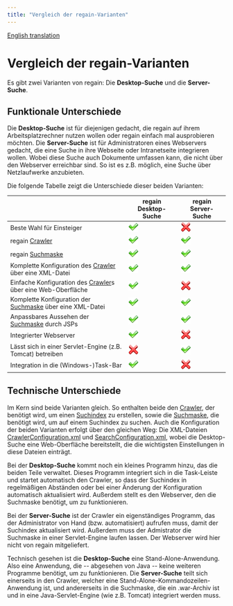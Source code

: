 ```yaml
---
title: "Vergleich der regain-Varianten"
---
```


[English translation](/en/project_info/variant_comparison/)

Vergleich der regain-Varianten
==============================

Es gibt zwei Varianten von regain: Die **Desktop-Suche** und die **Server-Suche**.

Funktionale Unterschiede
------------------------

Die **Desktop-Suche** ist für diejenigen gedacht, die regain auf ihrem Arbeitsplatzrechner nutzen wollen oder regain einfach mal ausprobieren möchten. Die **Server-Suche** ist für Administratoren eines Webservers gedacht, die eine Suche in ihre Webseite oder Intranetseite integrieren wollen. Wobei diese Suche auch Dokumente umfassen kann, die nicht über den Webserver erreichbar sind. So ist es z.B. möglich, eine Suche über Netzlaufwerke anzubieten.

Die folgende Tabelle zeigt die Unterschiede dieser beiden Varianten:

| | regain Desktop-Suche | regain Server-Suche |
| --- | --- | --- |
| Beste Wahl für Einsteiger | ![yes](/images/yes.png) | ![no](/images/no.png) |
| regain [Crawler](/de/components/crawler/) | ![yes](/images/yes.png) | ![yes](/images/yes.png) |
| regain [Suchmaske](/de/components/search_mask/) | ![yes](/images/yes.png) | ![yes](/images/yes.png) |
| Komplette Konfiguration des [Crawler](/de/components/crawler/) über eine XML-Datei | ![yes](/images/yes.png) | ![yes](/images/yes.png) |
| Einfache Konfiguration des [Crawler](/de/components/crawler/)s über eine Web-Oberfläche | ![yes](/images/yes.png) | ![no](/images/no.png) |
| Komplette Konfiguration der [Suchmaske](/de/components/search_mask/) über eine XML-Datei | ![yes](/images/yes.png) | ![yes](/images/yes.png) |
| Anpassbares Aussehen der [Suchmaske](/de/components/search_mask/) durch JSPs | ![yes](/images/yes.png) | ![yes](/images/yes.png) |
| Integrierter Webserver | ![yes](/images/yes.png) | ![no](/images/no.png) |
| Lässt sich in einer Servlet-Engine (z.B. Tomcat) betreiben | ![no](/images/no.png) | ![yes](/images/yes.png) |
| Integration in die (Windows-)Task-Bar | ![yes](/images/yes.png) | ![no](/images/no.png) |

Technische Unterschiede
-----------------------

Im Kern sind beide Varianten gleich. So enthalten beide den [Crawler](/de/components/crawler/), der benötigt wird, um einen [Suchindex](/de/components/search_index/) zu erstellen, sowie die [Suchmaske](/de/components/search_mask/), die benötigt wird, um auf einem Suchindex zu suchen. Auch die Konfiguration der beiden Varianten erfolgt über den gleichen Weg: Die XML-Dateien [CrawlerConfiguration.xml](/en/config/crawlerconfiguration_xml/) und [SearchConfiguration.xml](/en/config/searchconfiguration_xml/), wobei die Desktop-Suche eine Web-Oberfläche bereitstellt, die die wichtigsten Einstellungen in diese Dateien einträgt.

Bei der **Desktop-Suche** kommt noch ein kleines Programm hinzu, das die beiden Teile verwaltet. Dieses Programm integriert sich in die Task-Leiste und startet automatisch den Crawler, so dass der Suchindex in regelmäßigen Abständen oder bei einer Änderung der Konfiguration automatisch aktualisiert wird. Außerdem stellt es den Webserver, den die Suchmaske benötigt, um zu funktionieren.

Bei der **Server-Suche** ist der Crawler ein eigenständiges Programm, das der Administrator von Hand (bzw. automatisiert) aufrufen muss, damit der Suchindex aktualisiert wird. Außerdem muss der Admistrator die Suchmaske in einer Servlet-Engine laufen lassen. Der Webserver wird hier nicht von regain mitgeliefert.

Technisch gesehen ist die **Desktop-Suche** eine Stand-Alone-Anwendung. Also eine Anwendung, die -- abgesehen von Java -- keine weiteren Programme benötigt, um zu funktionieren. Die **Server-Suche** teilt sich einerseits in den Crawler, welcher eine Stand-Alone-Kommandozeilen-Anwendung ist, und andererseits in die Suchmaske, die ein .war-Archiv ist und in eine Java-Servlet-Engine (wie z.B. Tomcat) integriert werden muss.
